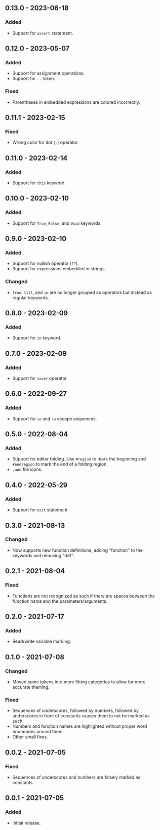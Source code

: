 ## 0.13.0 - 2023-06-18

### Added
- Support for `assert` statement.

## 0.12.0 - 2023-05-07

### Added
- Support for assignment operations.
- Support for `..` token.

### Fixed
- Parentheses in embedded expressions are colored incorrectly.

## 0.11.1 - 2023-02-15

### Fixed
- Wrong color for dot (`.`) operator.

## 0.11.0 - 2023-02-14

### Added
- Support for `this` keyword.

## 0.10.0 - 2023-02-10

### Added
- Support for `True`, `False`, and `Void` keywords.

## 0.9.0 - 2023-02-10

### Added
- Support for nullish operator (`??`).
- Support for expressions embedded in strings.

### Changed
- `from`, `till`, and `in` are no longer grouped as operators but instead as regular keywords.

## 0.8.0 - 2023-02-09

### Added
- Support for `in` keyword.

## 0.7.0 - 2023-02-09

### Added
- Support for `cover` operator.

## 0.6.0 - 2022-09-27

### Added
- Support for `\e` and `\a` escape sequences.

## 0.5.0 - 2022-08-04

### Added
- Support for editor folding. Use `#region` to mark the beginning and `#endregion` to mark the end of a folding region.
- `.une` file icons.

## 0.4.0 - 2022-05-29

### Added
- Support for `exit` statement.

## 0.3.0 - 2021-08-13

### Changed
- Now supports new function definitions, adding "function" to the keywords and removing "def".

## 0.2.1 - 2021-08-04

### Fixed
- Functions are not recognized as such if there are spaces between the function name and the parameters/arguments.

## 0.2.0 - 2021-07-17

### Added
- Read/write variable marking.

## 0.1.0 - 2021-07-08

### Changed
- Moved some tokens into more fitting categories to allow for more accurate theming.

### Fixed
- Sequences of underscores, followed by numbers, followed by underscores in front of constants causes them to not be marked as such.
- Numbers and function names are highlighted without proper word boundaries around them.
- Other small fixes.

## 0.0.2 - 2021-07-05

### Fixed
- Sequences of underscores and numbers are falsely marked as constants.

## 0.0.1 - 2021-07-05

### Added
- Initial release.
